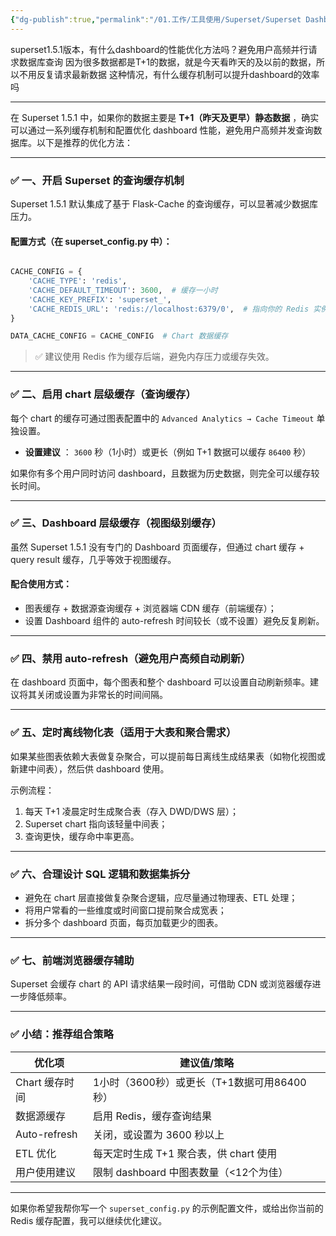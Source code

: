 ```yaml
---
{"dg-publish":true,"permalink":"/01.工作/工具使用/Superset/Superset Dashboard 性能优化/","title":"Superset Dashboard 性能优化","tags":["superset"]}
---
```


superset1.5.1版本，有什么dashboard的性能优化方法吗？避免用户高频并行请求数据库查询 因为很多数据都是T+1的数据，就是今天看昨天的及以前的数据，所以不用反复请求最新数据 这种情况，有什么缓存机制可以提升dashboard的效率吗

---

在 Superset 1.5.1 中，如果你的数据主要是 **T+1（昨天及更早）静态数据** ，确实可以通过一系列缓存机制和配置优化 dashboard 性能，避免用户高频并发查询数据库。以下是推荐的优化方法：

---

### ✅ 一、开启 Superset 的查询缓存机制

Superset 1.5.1 默认集成了基于 Flask-Cache 的查询缓存，可以显著减少数据库压力。
#### 配置方式（在 superset\_config.py 中）：

```python

CACHE_CONFIG = {
    'CACHE_TYPE': 'redis',
    'CACHE_DEFAULT_TIMEOUT': 3600,  # 缓存一小时
    'CACHE_KEY_PREFIX': 'superset_',
    'CACHE_REDIS_URL': 'redis://localhost:6379/0',  # 指向你的 Redis 实例
}

DATA_CACHE_CONFIG = CACHE_CONFIG  # Chart 数据缓存

```

> ✅ 建议使用 Redis 作为缓存后端，避免内存压力或缓存失效。

---

### ✅ 二、启用 chart 层级缓存（查询缓存）

每个 chart 的缓存可通过图表配置中的 `Advanced Analytics → Cache Timeout` 单独设置。

- **设置建议** ： `3600` 秒（1小时）或更长（例如 T+1 数据可以缓存 `86400` 秒）

如果你有多个用户同时访问 dashboard，且数据为历史数据，则完全可以缓存较长时间。

---

### ✅ 三、Dashboard 层级缓存（视图级别缓存）

虽然 Superset 1.5.1 没有专门的 Dashboard 页面缓存，但通过 chart 缓存 + query result 缓存，几乎等效于视图缓存。

#### 配合使用方式：

- 图表缓存 + 数据源查询缓存 + 浏览器端 CDN 缓存（前端缓存）；
- 设置 Dashboard 组件的 auto-refresh 时间较长（或不设置）避免反复刷新。

---

### ✅ 四、禁用 auto-refresh（避免用户高频自动刷新）

在 dashboard 页面中，每个图表和整个 dashboard 可以设置自动刷新频率。建议将其关闭或设置为非常长的时间间隔。

---

### ✅ 五、定时离线物化表（适用于大表和聚合需求）

如果某些图表依赖大表做复杂聚合，可以提前每日离线生成结果表（如物化视图或新建中间表），然后供 dashboard 使用。

示例流程：

1. 每天 T+1 凌晨定时生成聚合表（存入 DWD/DWS 层）；
2. Superset chart 指向该轻量中间表；
3. 查询更快，缓存命中率更高。

---

### ✅ 六、合理设计 SQL 逻辑和数据集拆分

- 避免在 chart 层直接做复杂聚合逻辑，应尽量通过物理表、ETL 处理；
- 将用户常看的一些维度或时间窗口提前聚合成宽表；
- 拆分多个 dashboard 页面，每页加载更少的图表。

---

### ✅ 七、前端浏览器缓存辅助

Superset 会缓存 chart 的 API 请求结果一段时间，可借助 CDN 或浏览器缓存进一步降低频率。

---

### ✅ 小结：推荐组合策略

| 优化项 | 建议值/策略 |
| --- | --- |
| Chart 缓存时间 | 1小时（3600秒）或更长（T+1数据可用86400秒） |
| 数据源缓存 | 启用 Redis，缓存查询结果 |
| Auto-refresh | 关闭，或设置为 3600 秒以上 |
| ETL 优化 | 每天定时生成 T+1 聚合表，供 chart 使用 |
| 用户使用建议 | 限制 dashboard 中图表数量（<12个为佳） |

---

如果你希望我帮你写一个 `superset_config.py` 的示例配置文件，或给出你当前的 Redis 缓存配置，我可以继续优化建议。